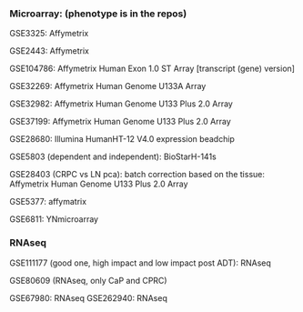 ### Microarray: (phenotype is in the repos)
GSE3325: Affymetrix

GSE2443: Affymetrix

GSE104786: Affymetrix Human Exon 1.0 ST Array [transcript (gene) version]

GSE32269: Affymetrix Human Genome U133A Array

GSE32982: Affymetrix Human Genome U133 Plus 2.0 Array

GSE37199: Affymetrix Human Genome U133 Plus 2.0 Array

GSE28680: Illumina HumanHT-12 V4.0 expression beadchip

GSE5803 (dependent and independent): BioStarH-141s

GSE28403 (CRPC vs LN pca): batch correction based on the tissue: Affymetrix Human Genome U133 Plus 2.0 Array

GSE5377: affymatrix

GSE6811: YNmicroarray
### RNAseq

GSE111177 (good one, high impact and low impact post ADT): RNAseq

GSE80609 (RNAseq, only CaP and CPRC)

GSE67980: RNAseq
GSE262940: RNAseq
